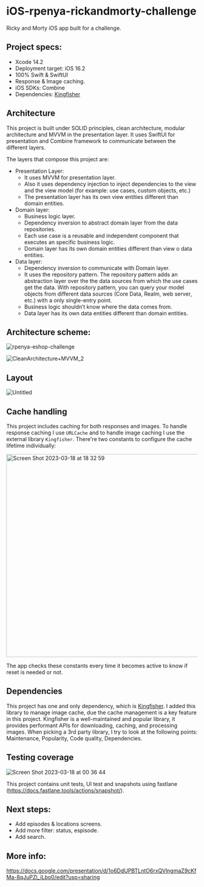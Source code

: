 # iOS-rpenya-rickandmorty-challenge
Ricky and Morty iOS app built for a challenge.

## Project specs:
- Xcode 14.2
- Deployment target: iOS 16.2
- 100% Swift & SwiftUI
- Response & Image caching.
- iOS SDKs: Combine
- Dependencies: [Kingfisher](https://github.com/onevcat/Kingfisher)

## Architecture
This project is built under SOLID principles, clean architecture, modular architecture and MVVM in the presentation layer. It uses SwiftUI for presentation and Combine framework to communicate between the different layers.

The layers that compose this project are:
- Presentation Layer:
    - It uses MVVM for presentation layer.
    - Also it uses dependency injection to inject dependencies to the view and the view model (for example: use cases, custom objects, etc.)
    - The presentation layer has its own view entities different than domain entities.
- Domain layer:
    - Business logic layer.
    - Dependency inversion to abstract domain layer from the data repositories.
    - Each use case is a reusable and independent component that executes an specific business logic.
    - Domain layer has its own domain entities different than view o data entities.
- Data layer:
    - Dependency inversion to communicate with Domain layer.
    - It uses the repository pattern. The repository pattern adds an abstraction layer over the the data sources from which the use cases get the data. With repository pattern, you can query your model objects from different data sources (Core Data, Realm, web server, etc.) with a only single-entry point.
    - Business logic shouldn’t know where the data comes from.
    - Data layer has its own data entities different than domain entities. 

## Architecture scheme:
![rpenya-eshop-challenge](https://user-images.githubusercontent.com/28446011/224689432-744d7c3e-8f95-4598-bcab-406a0e38e077.png)

![CleanArchitecture+MVVM_2](https://user-images.githubusercontent.com/28446011/226105136-df55c356-9e21-4759-affd-57f5713e46da.png)

## Layout
![Untitled](https://user-images.githubusercontent.com/28446011/226105571-77b01335-f91b-4457-b279-e3a617c625c4.png)

## Cache handling
This project includes caching for both responses and images.
To handle response caching I use `URLCache` and to handle image caching I use the external library `Kingfisher`. There're two constants to configure the cache lifetime individually:

<img width="534" alt="Screen Shot 2023-03-18 at 18 32 59" src="https://user-images.githubusercontent.com/28446011/226124363-66711e20-88ba-4ce6-81a7-ff52d275f735.png">

The app checks these constants every time it becomes active to know if reset is needed or not.


## Dependencies
This project has one and only dependency, which is [Kingfisher](https://github.com/onevcat/Kingfisher). I added this library to manage image cache, due the cache management is a key feature in this project. Kingfisher is a well-maintained and popular library, it provides performant APIs for downloading, caching, and processing images. When picking a 3rd party library, I try to look at the following points: Maintenance, Popularity, Code quality, Dependencies.

## Testing coverage
![Screen Shot 2023-03-18 at 00 36 44](https://user-images.githubusercontent.com/28446011/226105346-b9b709b1-d2d8-4d9d-8ea8-41605a1b49f5.png)

This project contains unit tests, UI test and snapshots using fastlane (https://docs.fastlane.tools/actions/snapshot/).

## Next steps:
- Add episodes & locations screens.
- Add more filter: status, espisode.
- Add search.

## More info:
https://docs.google.com/presentation/d/1o6DdUPBTLntO6rxQVlngmaZ9cKfMa-8qJuPZl_jLbo0/edit?usp=sharing

